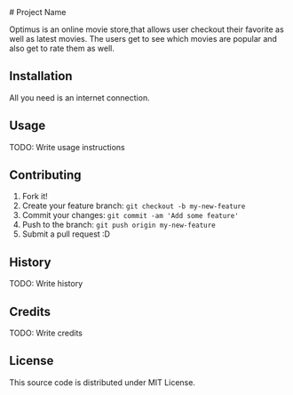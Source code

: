 <snippet>
 # Project Name

Optimus is an online movie store,that allows user checkout their favorite as well as latest movies.
The users get to see which movies are popular and also get to rate them as well.

## Installation

All you need is an internet connection.

## Usage

TODO: Write usage instructions

## Contributing

1. Fork it!
2. Create your feature branch: `git checkout -b my-new-feature`
3. Commit your changes: `git commit -am 'Add some feature'`
4. Push to the branch: `git push origin my-new-feature`
5. Submit a pull request :D

## History

TODO: Write history

## Credits

TODO: Write credits

## License

This source code is distributed under MIT License.